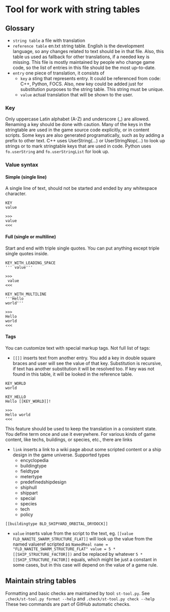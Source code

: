 # Tool for work with string tables

## Glossary

- `string table` a file with translation
- `reference table` en.txt string table.
  English is the development language, so any changes related to text should be in that file.
  Also, this table us used as fallback for other translations, if a needed key is missing.
  This file is mostly maintained by people who change game code,
  so the list of entries in this file should be the most up-to-date.
- `entry` one piece of translation, it consists of
  - `key` a sting that represents entry. It could be referenced from code: C++, Python, FOCS.
     Also, new key could be added just for substitution purposes to the string table.
    This string must be unique.
  - `value` actual translation that will be shown to the user.

### Key
Only uppercase Latin alphabet (A-Z) and underscore (_) are allowed.
Renaming a key should be done with caution.
Many of the keys in the stringtable are used in the game source code explicitly,
or in content scripts.
Some keys are also generated programatically, such as by adding a prefix to other text.
C++ uses UserString(...) or UserStringNop(...) to look up strings or to mark stringtable keys that are used in code.
Python uses `fo.userString` and `fo.userStringList` for look up.

### Value syntax
#### Simple (single line)
A single line of text, should not be started and ended by any whitespace character.

```
KEY
value

>>>
value
<<<
```

#### Full (single or multiline)
Start and end with triple single quotes.
You can put anything except triple single quotes inside.

```
KEY_WITH_LEADING_SPACE
''' value'''

>>>
 value
<<<

KEY_WITH_MULTILINE
'''Hello
world'''

>>>
Hello
world
<<<

```

#### Tags
You can customize text with special markup tags. Not full list of tags:

- `[[]]` inserts text from another entry.
  You add a key in double square braces and user will see the value of that key.
  Substitution is recursive, if text has another substitution it will be resolved too.
  If key was not found in this table, it will be looked in the reference table. 

```
KEY_WORLD
world

KEY_HELLO
Hello [[KEY_WORLD]]!

>>>
Hello world
<<<
```

This feature should be used to keep the translation in a consistent state.
You define term once and use it everywhere.
For various kinds of game content, like techs, buildings, or species, etc., there are links

- `link` inserts a link to a wiki page about some scripted content or a ship design in the game universe.
Supported types
  - encyclopedia
  - buildingtype
  - fieldtype
  - metertype
  - predefinedshipdesign
  - shiphull
  - shippart
  - special
  - species
  - tech
  - policy
```
[[buildingtype BLD_SHIPYARD_ORBITAL_DRYDOCK]]
```

- `value` inserts value from the script to the text,
  eg. `[[value FLD_NANITE_SWARM_STRUCTURE_FLAT]]` will look up the value from
  the named valueref scripted as
  `NamedReal name = "FLD_NANITE_SWARM_STRUCTURE_FLAT" value = 5 * [[SHIP_STRUCTURE_FACTOR]])`
  and be replaced by whatever `5 * [[SHIP_STRUCTURE_FACTOR]]` equals,
  which might be just a constant in some cases,
  but in this case will depend on the value of a game rule.


## Maintain string tables
Formatting and basic checks are maintained by tool: `st-tool.py`.
See `.check/st-tool.py format --help` and `.check/st-tool.py check --help`
These two commands are part of GitHub automatic checks.
